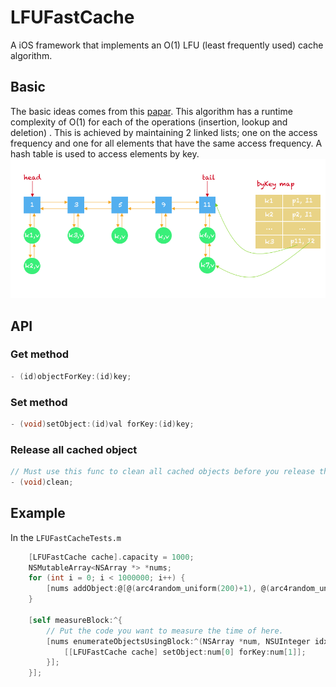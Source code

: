 # LFUFastCache
A iOS framework that implements an O(1) LFU (least frequently used) cache  algorithm.
## Basic 

The basic ideas comes from this [papar](http://dhruvbird.com/lfu.pdf). This algorithm has a runtime complexity of O(1) for each of the
operations (insertion, lookup and deletion) . This is achieved by maintaining 2 linked lists; one on the access frequency and one for all 
elements that have the same access frequency. A hash table is used to access elements by key.
![](./data-structure.png)
## API

### Get method

```Objective-c
- (id)objectForKey:(id)key;
```

### Set method 

```Objective-c
- (void)setObject:(id)val forKey:(id)key;
```

### Release all cached object 
```Objective-c
// Must use this func to clean all cached objects before you release the cache object
- (void)clean;
```

## Example 
In the `LFUFastCacheTests.m`

```Objective-c
    [LFUFastCache cache].capacity = 1000;
    NSMutableArray<NSArray *> *nums;
    for (int i = 0; i < 1000000; i++) {
        [nums addObject:@[@(arc4random_uniform(200)+1), @(arc4random_uniform(200)+1)]];
    }
    
    [self measureBlock:^{
        // Put the code you want to measure the time of here.
        [nums enumerateObjectsUsingBlock:^(NSArray *num, NSUInteger idx, BOOL *stop) {
            [[LFUFastCache cache] setObject:num[0] forKey:num[1]];
        }];
    }];
```    
